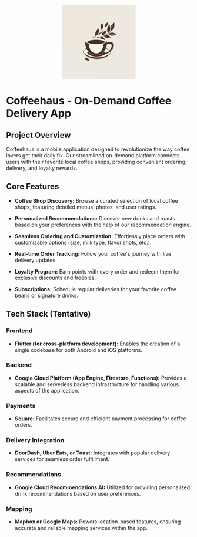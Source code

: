 <p align="center">
  <img src="https://github.com/johnnynu/Coffeehaus/blob/main/coffeehaus%20logo.png" alt="Coffeehaus" width="200px">
</p>


# Coffeehaus - On-Demand Coffee Delivery App

## Project Overview

Coffeehaus is a mobile application designed to revolutionize the way coffee lovers get their daily fix. Our streamlined on-demand platform connects users with their favorite local coffee shops, providing convenient ordering, delivery, and loyalty rewards.

## Core Features

- **Coffee Shop Discovery:** Browse a curated selection of local coffee shops, featuring detailed menus, photos, and user ratings.

- **Personalized Recommendations:** Discover new drinks and roasts based on your preferences with the help of our recommendation engine.

- **Seamless Ordering and Customization:** Effortlessly place orders with customizable options (size, milk type, flavor shots, etc.).

- **Real-time Order Tracking:** Follow your coffee's journey with live delivery updates.

- **Loyalty Program:** Earn points with every order and redeem them for exclusive discounts and freebies.

- **Subscriptions:** Schedule regular deliveries for your favorite coffee beans or signature drinks.

## Tech Stack (Tentative)

### Frontend

- **Flutter (for cross-platform development):** Enables the creation of a single codebase for both Android and iOS platforms.

### Backend

- **Google Cloud Platform (App Engine, Firestore, Functions):** Provides a scalable and serverless backend infrastructure for handling various aspects of the application.

### Payments

- **Square:** Facilitates secure and efficient payment processing for coffee orders.

### Delivery Integration

- **DoorDash, Uber Eats, or Toast:** Integrates with popular delivery services for seamless order fulfillment.

### Recommendations

- **Google Cloud Recommendations AI:** Utilized for providing personalized drink recommendations based on user preferences.

### Mapping

- **Mapbox or Google Maps:** Powers location-based features, ensuring accurate and reliable mapping services within the app.
